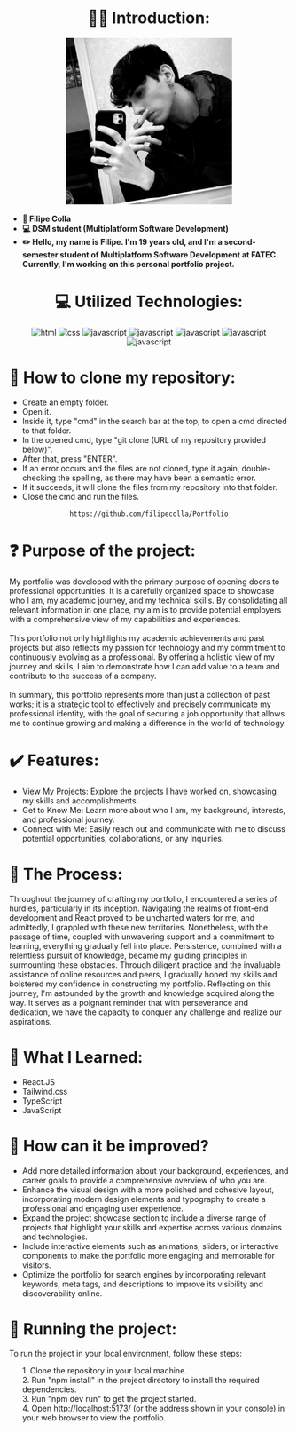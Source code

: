 <div align="center">
    <h1>🧑‍💻 Introduction:</h1>
    <img src="./src/assets/2B86FC38-60F0-4B10-BA42-0F176D923860.jpg" alt="foto" width="300px">
</div>

<div>
    <ul>
        <li><strong>👤 Filipe Colla</strong></li>
        <li><strong>💻 DSM student (Multiplatform Software Development)</strong></li>
        <li><strong>✏️ Hello, my name is Filipe. I'm 19 years old, and I'm a second-semester student of Multiplatform Software Development at FATEC. Currently, I'm working on this personal portfolio project.</strong></li>
    </ul>
</div>

<div align="center">
    <h1>💻 Utilized Technologies:</h1>
    <img width="60" height="60" src="https://img.icons8.com/color/48/html-5--v1.png" alt="html"/>
    <img width="60" height="60" src="https://img.icons8.com/color/48/css3.png" alt="css"/>
    <img width="60" height="60" src="https://img.icons8.com/color/48/javascript--v1.png" alt="javascript"/>
    <img width="60" height="60" src="https://img.icons8.com/officel/60/react.png" alt="javascript"/>
    <img width="60" height="60" src="https://img.icons8.com/color/60/typescript.png" alt="javascript"/>
    <img width="60" height="60" src="https://img.icons8.com/fluency/60/node-js.png" alt="javascript"/>
    <img width="60" height="60" src="https://img.icons8.com/color/48/tailwind_css.png" alt="javascript"/>
</div>

<h1>📝 How to clone my repository:</h1>

<div>
    <ul>
        <li>Create an empty folder.</li>
        <li>Open it.</li>
        <li>Inside it, type "cmd" in the search bar at the top, to open a cmd directed to that folder.</li>
        <li>In the opened cmd, type "git clone (URL of my repository provided below)".</li>
        <li>After that, press "ENTER".</li>
        <li>If an error occurs and the files are not cloned, type it again, double-checking the spelling, as there may have been a semantic error.</li>
        <li>If it succeeds, it will clone the files from my repository into that folder.</li>
        <li>Close the cmd and run the files.</li>
    </ul>
</div>

<div align="center">
  
    https://github.com/filipecolla/Portfolio
      
</div>

<h1>❓ Purpose of the project:</h1>

<div>
    <p>
        My portfolio was developed with the primary purpose of opening doors to professional opportunities. It is a carefully organized space to showcase who I am, my academic journey, and my technical skills. By consolidating all relevant information in one place, my aim is to provide potential employers with a comprehensive view of my capabilities and experiences.<br><br>
        This portfolio not only highlights my academic achievements and past projects but also reflects my passion for technology and my commitment to continuously evolving as a professional. By offering a holistic view of my journey and skills, I aim to demonstrate how I can add value to a team and contribute to the success of a company.<br><br>
        In summary, this portfolio represents more than just a collection of past works; it is a strategic tool to effectively and precisely communicate my professional identity, with the goal of securing a job opportunity that allows me to continue growing and making a difference in the world of technology.<br>
    </p>
    <h1>✔️ Features:</h1>
    <ul>
        <li>View My Projects: Explore the projects I have worked on, showcasing my skills and accomplishments.</li>
        <li>Get to Know Me: Learn more about who I am, my background, interests, and professional journey.</li>
        <li>Connect with Me: Easily reach out and communicate with me to discuss potential opportunities, collaborations, or any inquiries.</li>
    </ul>
</div>
<div>
  <h1>
      🤖 The Process:
  </h1>
    <p>
        Throughout the journey of crafting my portfolio, I encountered a series of hurdles, particularly in its inception. Navigating the realms of front-end development and React proved to be uncharted waters for me, and admittedly, I grappled with these new territories. Nonetheless, with the passage of time, coupled with unwavering support and a commitment          to learning, everything gradually fell into place. Persistence, combined with a relentless pursuit of knowledge, became my guiding principles in surmounting these obstacles. Through diligent practice and the invaluable assistance of online resources and peers, I gradually honed my skills and bolstered my confidence in constructing my portfolio.                Reflecting on this journey, I'm astounded by the growth and knowledge acquired along the way. It serves as a poignant reminder that with perseverance and dedication, we have the capacity to conquer any challenge and realize our aspirations.
    </p>
</div>
<div>
  <h1>
      📂 What I Learned:
  </h1>
  <p>
      <ul>
        <li>React.JS</li>
        <li>Tailwind.css</li>
        <li>TypeScript</li>
        <li>JavaScript</li>
      </ul>
  </p>
</div>
<div>
  <h1>
    🧠 How can it be improved?
  </h1>
  <ul>
    <li>Add more detailed information about your background, experiences, and career goals to provide a comprehensive overview of who you are.</li>
    <li>Enhance the visual design with a more polished and cohesive layout, incorporating modern design elements and typography to create a professional and engaging user experience.</li>
    <li>Expand the project showcase section to include a diverse range of projects that highlight your skills and expertise across various domains and technologies.</li>
    <li>Include interactive elements such as animations, sliders, or interactive components to make the portfolio more engaging and memorable for visitors.</li>
    <li>Optimize the portfolio for search engines by incorporating relevant keywords, meta tags, and descriptions to improve its visibility and discoverability online.</li>
  </ul>
</div>
<div>
  <h1>
    🚦 Running the project:
  </h1>
  <p>
    To run the project in your local environment, follow these steps:
  </p>
  <ul>
    <p>
        1. Clone the repository in your local machine.<br>
        2. Run "npm install" in the project directory to install the required dependencies.<br>
        3. Run "npm dev run" to get the project started.<br>
        4. Open <a href="http://localhost:5173/">http://localhost:5173/</a> (or the address shown in your console) in your web browser to view the portfolio.
    </p>
  </ul>
</div>
